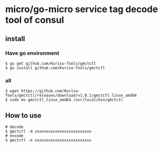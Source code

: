 # micro/go-micro service tag decode tool of consul

## install

### Have go environment
```shell
$ go get github.com/Kurisu-Tools/gmctctl
$ go install github.com/Kurisu-Tools/gmctctl
```

### all
```shell
$ wget https://github.com/Kurisu-Tools/gmctctl/releases/download/v1.0.1/gmctctl_linux_amd64
$ sudo mv gmctctl_linux_amd64 /usr/local/bin/gmctctl
```

## How to use
```shell
# decode
$ gmctctl -d xxxxxxxxxxxxxxxxxxxxxxxxx
# encode
$ gmctctl -e xxxxxxxxxxxxxxxxxxxxxxxxx
```
